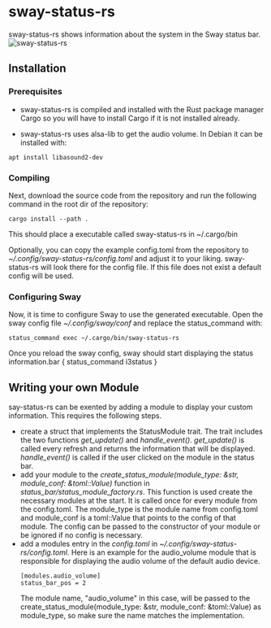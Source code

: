 

# sway-status-rs
sway-status-rs shows information about the system in the Sway status bar.
![sway-status-rs](https://github.com/kahlering/sway-status-rs/assets/22997384/8c72db80-85ee-42e5-be16-f54845604127)

## Installation
### Prerequisites
- sway-status-rs is compiled and installed with the Rust package manager Cargo so you will have to install Cargo if it is not installed already.

- sway-status-rs uses alsa-lib to get the audio volume. In Debian it can be installed with:
```
apt install libasound2-dev
```

### Compiling
Next, download the source code from the repository and run the following command in the root dir of the repository:
```
cargo install --path .
```
This should place a executable called sway-status-rs in ~/.cargo/bin

Optionally, you can copy the example config.toml from the repository to _~/.config/sway-status-rs/config.toml_ and adjust it to your liking. sway-status-rs will look there for the config file. If this file does not exist a default config will be used. 

### Configuring Sway
Now, it is time to configure Sway to use the generated executable. 
Open the sway config file _~/.config/sway/conf_ and replace the status_command with:
```
status_command exec ~/.cargo/bin/sway-status-rs
```
Once you reload the sway config, sway should start displaying the status information.bar {
    status_command i3status
}


## Writing your own Module
say-status-rs can be exented by adding a module to display your custom information. This requires the following steps.
- create a struct that implements the StatusModule trait. The trait includes the two functions _get_update()_ and _handle_event()_.
  _get_update()_ is called every refresh and returns the information that will be displayed.
  _handle_event()_ is called if the user clicked on the module in the status bar.
- add your module to the _create_status_module(module_type: &str, module_conf: &toml::Value)_ function in _status_bar/status_module_factory.rs_. This function is used create the necessary modules at the start. It is called once for every module from the config.toml. The module_type is the module name from config.toml and module_conf is a toml::Value that points to the config of that module. The config can be passed to the constructor of your module or be ignored if no config is necessary.
- add a modules entry in the _config.toml_ in _~/.config/sway-status-rs/config.toml_.
  Here is an example for the audio_volume module that is responsible for displaying the audio volume of the default audio device.
  ```
  [modules.audio_volume]
  status_bar_pos = 2
  ```
  The module name, "audio_volume" in this case, will be passed to the create_status_module(module_type: &str, module_conf: &toml::Value) as module_type, so make sure the name matches the implementation.

